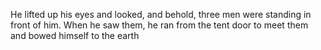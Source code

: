 He lifted up his eyes and looked, and behold, three men were standing in front of him. When he saw them, he ran from the tent door to meet them and bowed himself to the earth
